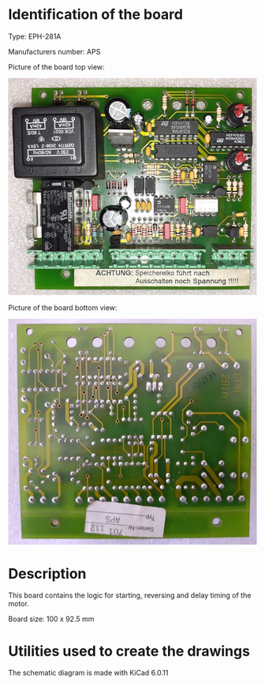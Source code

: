 # Identification of the board

Type: EPH-281A

Manufacturers number: APS

Picture of the board top view:

![image-top](photo/image-top.jpg)

Picture of the board bottom view:

![image-bot](photo/image-bot.jpg)

# Description

This board contains the logic for starting, reversing and delay timing of the motor.

Board size: 100 x 92.5 mm

# Utilities used to create the drawings

The schematic diagram is made with KiCad 6.0.11
